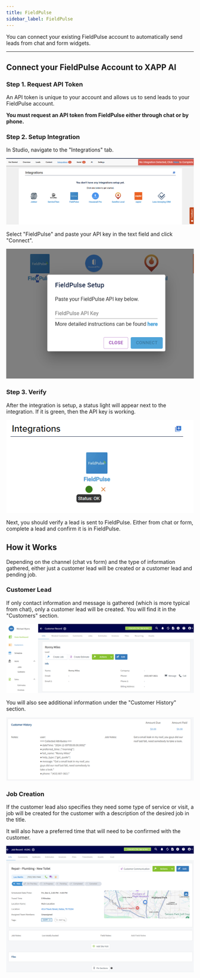 ```yaml
---
title: FieldPulse
sidebar_label: FieldPulse
---
```


You can connect your existing FieldPulse account to automatically send leads from chat and form widgets.

---

## Connect your FieldPulse Account to XAPP AI

### Step 1. Request API Token

An API token is unique to your account and allows us to send leads to your FieldPulse account.

**You must request an API token from FieldPulse either through chat or by phone.**

### Step 2. Setup Integration

In Studio, navigate to the "Integrations" tab.

<div className="centered-image-container">
<img src="/img/integrations/studio-integrations.png" alt="Integrations"/>
</div>

Select "FieldPulse" and paste your API key in the text field and click "Connect".

<div className="centered-image-container">
<img src="/img/integrations/fieldpulse/fieldpulse-setup-api-key.png" alt="FieldPulse API Key"/>
</div>

### Step 3. Verify

After the integration is setup, a status light will appear next to the integration. If it is green, then the API key is working.

<div className="centered-image-container">
<img src="/img/integrations/fieldpulse/fieldpulse-status-ok.png" alt="FieldPulse API Key"/>
</div>

Next, you should verify a lead is sent to FieldPulse. Either from chat or form, complete a lead and confirm it is in FieldPulse.

## How it Works

Depending on the channel (chat vs form) and the type of information gathered, either just a customer lead will be created or a customer lead and pending job.

### Customer Lead

If only contact information and message is gathered (which is more typical from chat), only a customer lead will be created. You will find it in the "Customers" section.

<div className="centered-image-container">
<img src="/img/integrations/fieldpulse/fieldpulse-customer-lead.png" alt="FieldPulse API Key"/>
</div>

You will also see additional information under the "Customer History" section.

<div className="centered-image-container">
<img src="/img/integrations/fieldpulse/fieldpulse-history-notes.png" alt="FieldPulse API Key"/>
</div>

### Job Creation

If the customer lead also specifies they need some type of service or visit, a job will be created for the customer with a description of the desired job in the title.

It will also have a preferred time that will need to be confirmed with the customer.

<div className="centered-image-container">
<img src="/img/integrations/fieldpulse/fieldpulse-job-creation.png" alt="FieldPulse API Key"/>
</div>
